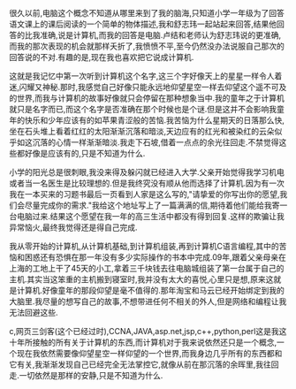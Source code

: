 很久以前,电脑这个概念不知道从哪里来到了我的脑海,只知道小学一年级为了回答语文课上的课后阅读的一个简单的物体描述,我和舒志玮一起站起来回答,结果他回答的比我准确,说是计算机,而我的回答是电脑.卢结和老师认为舒志玮说的更准确,而我的那次表现的机会就那样夭折了,我愤愤不平,至今仍然没办法说服自己那次的回答说的不对.有趣的是,现在我也喜欢把它说成计算机.

这就是我记忆中第一次听到计算机这个名字,这三个字好像天上的星星一样令人着迷,闪耀又神秘.那时,我感觉自己好像只能永远地仰望星空一样去仰望这个遥不可及的世界,而我与计算机的故事好像就只会停留在那种想象当中.我的童年之于计算机就只是名字而已,而这个名字是否准确在那个时候也是个谜.但是这并不会影响我童年的快乐和少年应该有的如苹果青涩般的苦恼.我苦恼为什么星期天的日落那么快,坐在石头堆上看着红红的太阳渐渐沉落和暗淡,天边应有的红光和被染红的云朵似乎如这沉落的心情一样渐渐暗淡.我走下石坡,借着一点点的余光往回走.不禁觉得这些都好像是应该有的,只是不知道为什么.

小学的阳光总是很刺眼,我没来得及躲闪就已经进入大学.父亲开始觉得我学习机电或者当一名医生是比较理想的.但是我终究没有顺从他而选择了计算机.因为有一次我在一本买来的习题书最后一页看到人家是这么写的,"请挚爱的你写出你的愿望,我们会尽量完成你的需求."我给这个地址写上了一篇满满的信,期待着他们能给我寄一台电脑过来.结果这个愿望在我一年的高三生活中都没有得到回复.这样的欺骗让我异常恼火,最终我觉得还是得自己完成.

我从零开始的计算机,从计算机基础,到计算机组装,再到计算机C语言编程,其中的苦恼和困惑还有恐惧在那一年没有多少实际操作的书本中完成.09年,跟着父亲母亲在上海的工地上干了45天的小工,拿着三千块钱去往电脑城组装了第一台属于自己的主机.其实当这笨重的主机搬到寝室时,我并没有太大的喜悦,心里只是想,原来这就是计算机.好像童年的那段仰望是毫不值得的.那年淘宝和马云已经开始绑定到我的大脑里.我尽量的想写自己的故事,不想带进任何不相关的外人,但是网络和编程让我无法回避这些.

c,网页三剑客\(这个已经过时\),CCNA,JAVA,asp.net,jsp,c++,python,perl这是我这十年所接触的所有关于计算机的东西,而计算机对于我来说依然还只是一个概念,一个现在我依然需要像仰望星空一样仰望的一个世界,而我身边几乎所有的东西都和它有关,我渐渐发现自己已经完全无法掌控它,就像从前在那沉落的余晖里,我往回走.一切依然是那样的安静,只是不知道为什么.

